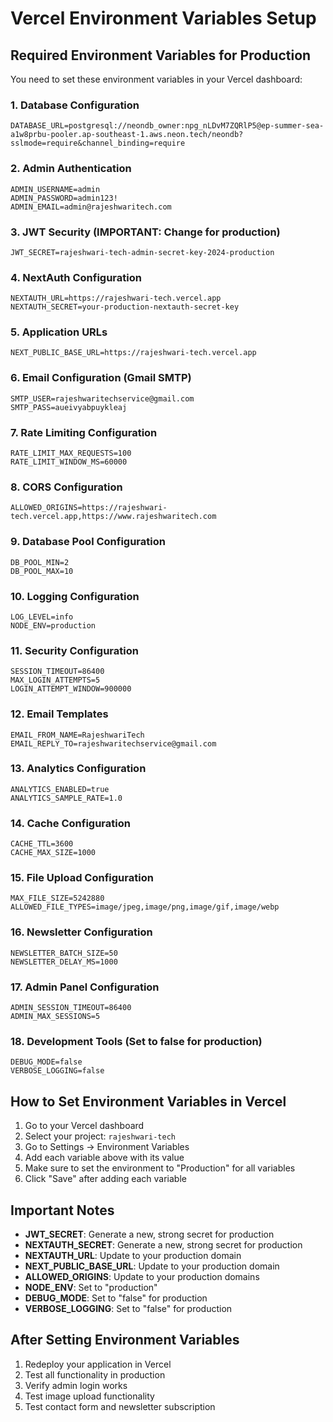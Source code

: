 # Vercel Environment Variables Setup

## Required Environment Variables for Production

You need to set these environment variables in your Vercel dashboard:

### 1. Database Configuration
```
DATABASE_URL=postgresql://neondb_owner:npg_nLDvM7ZQRlP5@ep-summer-sea-a1w8prbu-pooler.ap-southeast-1.aws.neon.tech/neondb?sslmode=require&channel_binding=require
```

### 2. Admin Authentication
```
ADMIN_USERNAME=admin
ADMIN_PASSWORD=admin123!
ADMIN_EMAIL=admin@rajeshwaritech.com
```

### 3. JWT Security (IMPORTANT: Change for production)
```
JWT_SECRET=rajeshwari-tech-admin-secret-key-2024-production
```

### 4. NextAuth Configuration
```
NEXTAUTH_URL=https://rajeshwari-tech.vercel.app
NEXTAUTH_SECRET=your-production-nextauth-secret-key
```

### 5. Application URLs
```
NEXT_PUBLIC_BASE_URL=https://rajeshwari-tech.vercel.app
```

### 6. Email Configuration (Gmail SMTP)
```
SMTP_USER=rajeshwaritechservice@gmail.com
SMTP_PASS=aueivyabpuykleaj
```

### 7. Rate Limiting Configuration
```
RATE_LIMIT_MAX_REQUESTS=100
RATE_LIMIT_WINDOW_MS=60000
```

### 8. CORS Configuration
```
ALLOWED_ORIGINS=https://rajeshwari-tech.vercel.app,https://www.rajeshwaritech.com
```

### 9. Database Pool Configuration
```
DB_POOL_MIN=2
DB_POOL_MAX=10
```

### 10. Logging Configuration
```
LOG_LEVEL=info
NODE_ENV=production
```

### 11. Security Configuration
```
SESSION_TIMEOUT=86400
MAX_LOGIN_ATTEMPTS=5
LOGIN_ATTEMPT_WINDOW=900000
```

### 12. Email Templates
```
EMAIL_FROM_NAME=RajeshwariTech
EMAIL_REPLY_TO=rajeshwaritechservice@gmail.com
```

### 13. Analytics Configuration
```
ANALYTICS_ENABLED=true
ANALYTICS_SAMPLE_RATE=1.0
```

### 14. Cache Configuration
```
CACHE_TTL=3600
CACHE_MAX_SIZE=1000
```

### 15. File Upload Configuration
```
MAX_FILE_SIZE=5242880
ALLOWED_FILE_TYPES=image/jpeg,image/png,image/gif,image/webp
```

### 16. Newsletter Configuration
```
NEWSLETTER_BATCH_SIZE=50
NEWSLETTER_DELAY_MS=1000
```

### 17. Admin Panel Configuration
```
ADMIN_SESSION_TIMEOUT=86400
ADMIN_MAX_SESSIONS=5
```

### 18. Development Tools (Set to false for production)
```
DEBUG_MODE=false
VERBOSE_LOGGING=false
```

## How to Set Environment Variables in Vercel

1. Go to your Vercel dashboard
2. Select your project: `rajeshwari-tech`
3. Go to Settings → Environment Variables
4. Add each variable above with its value
5. Make sure to set the environment to "Production" for all variables
6. Click "Save" after adding each variable

## Important Notes

- **JWT_SECRET**: Generate a new, strong secret for production
- **NEXTAUTH_SECRET**: Generate a new, strong secret for production
- **NEXTAUTH_URL**: Update to your production domain
- **NEXT_PUBLIC_BASE_URL**: Update to your production domain
- **ALLOWED_ORIGINS**: Update to your production domains
- **NODE_ENV**: Set to "production"
- **DEBUG_MODE**: Set to "false" for production
- **VERBOSE_LOGGING**: Set to "false" for production

## After Setting Environment Variables

1. Redeploy your application in Vercel
2. Test all functionality in production
3. Verify admin login works
4. Test image upload functionality
5. Test contact form and newsletter subscription
